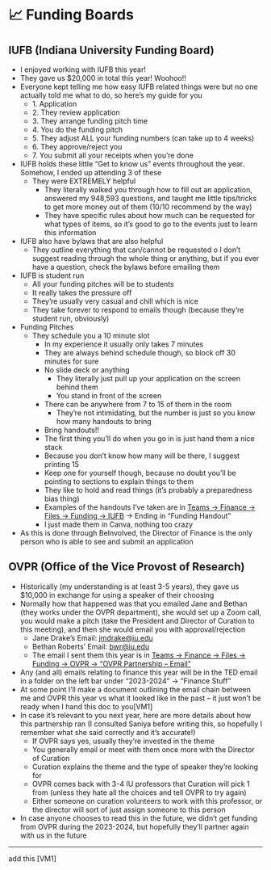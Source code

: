 # 📈 Funding Boards

## IUFB (Indiana University Funding Board)

* I enjoyed working with IUFB this year!
* They gave us $20,000 in total this year! Woohoo!!
* Everyone kept telling me how easy IUFB related things were but no one actually told me what to do, so here’s my guide for you
  * 1\. Application
  * 2\. They review application
  * 3\. They arrange funding pitch time
  * 4\. You do the funding pitch
  * 5\. They adjust ALL your funding numbers (can take up to 4 weeks)
  * 6\. They approve/reject you
  * 7\. You submit all your receipts when you’re done
* IUFB holds these little “Get to know us” events throughout the year. Somehow, I ended up attending 3 of these
  * They were EXTREMELY helpful
    * They literally walked you through how to fill out an application, answered my 948,593 questions, and taught me little tips/tricks to get more money out of them (10/10 recommend by the way)&#x20;
    * They have specific rules about how much can be requested for what types of items, so it’s good to go to the events just to learn this information
* IUFB also have bylaws that are also helpful
  * They outline everything that can/cannot be requested o I don’t suggest reading through the whole thing or anything, but if you ever have a question, check the bylaws before emailing them
* IUFB is student run
  * All your funding pitches will be to students
  * It really takes the pressure off
  * They’re usually very casual and chill which is nice
  * They take forever to respond to emails though (because they’re student run, obviously)
* Funding Pitches
  * They schedule you a 10 minute slot
    * In my experience it usually only takes 7 minutes
    * They are always behind schedule though, so block off 30 minutes for sure
    * No slide deck or anything
      * They literally just pull up your application on the screen behind them
      * You stand in front of the screen
    * There can be anywhere from 7 to 15 of them in the room
      * They’re not intimidating, but the number is just so you know how many handouts to bring
    * Bring handouts!!
    * The first thing you’ll do when you go in is just hand them a nice stack
    * Because you don’t know how many will be there, I suggest printing 15
    * Keep one for yourself though, because no doubt you’ll be pointing to sections to explain things to them
    * They like to hold and read things (it’s probably a preparedness bias thing)
    * Examples of the handouts I’ve taken are in [Teams → Finance → Files → Funding → IUFB](https://indiana.sharepoint.com/:f:/r/sites/O365-TEDxI/Shared%20Documents/Finance/Funding/IUFB?csf=1\&web=1\&e=yn4Y06) → Ending in “Funding Handout”
    * I just made them in Canva, nothing too crazy
* As this is done through BeInvolved, the Director of Finance is the only person who is able to see and submit an application

## OVPR (Office of the Vice Provost of Research)

* Historically (my understanding is at least 3-5 years), they gave us $10,000 in exchange for using a speaker of their choosing
* Normally how that happened was that you emailed Jane and Bethan (they works under the OVPR department), she would set up a Zoom call, you would make a pitch (take the President and Director of Curation to this meeting), and then she would email you with approval/rejection
  * Jane Drake’s Email: [jmdrake@iu.edu](mailto:jmdrake@iu.edu)
  * Bethan Roberts’ Email: [bwr@iu.edu](mailto:bwr@iu.edu)
  * The email I sent them this year is in [Teams → Finance → Files → Funding → OVPR → “OVPR Partnership – Email"](https://indiana.sharepoint.com/:w:/r/sites/O365-TEDxI/Shared%20Documents/Finance/Funding/OVPR/OVPR%20Partnership%20-%20Email.docx?d=w3386a5a16b91401aa2d8f64fecbe3814\&csf=1\&web=1\&e=ncu4bh)
* Any (and all) emails relating to finance this year will be in the TED email in a folder on the left bar under “2023-2024” → “Finance Stuff”
* At some point I’ll make a document outlining the email chain between me and OVPR this year vs what it looked like in the past – it just won’t be ready when I hand this doc to you\[VM1]&#x20;
* In case it’s relevant to you next year, here are more details about how this partnership ran (I consulted Saniya before writing this, so hopefully I remember what she said correctly and it’s accurate!)
  * If OVPR says yes, usually they’re invested in the theme
  * You generally email or meet with them once more with the Director of Curation
  * Curation explains the theme and the type of speaker they’re looking for
  * OVPR comes back with 3-4 IU professors that Curation will pick 1 from (unless they hate all the choices and tell OVPR to try again)
  * Either someone on curation volunteers to work with this professor, or the director will sort of just assign someone to this person
* In case anyone chooses to read this in the future, we didn’t get funding from OVPR during the 2023-2024, but hopefully they’ll partner again with us in the future

***

add this \[VM1]

